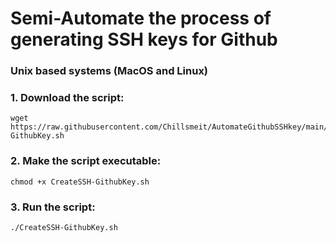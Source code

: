 # Semi-Automate the process of generating SSH keys for Github
### Unix based systems (MacOS and Linux)
### 1. Download the script:
```
wget https://raw.githubusercontent.com/Chillsmeit/AutomateGithubSSHkey/main/CreateSSH-GithubKey.sh
```
### 2. Make the script executable:
```
chmod +x CreateSSH-GithubKey.sh
```
### 3. Run the script:
```
./CreateSSH-GithubKey.sh
```
